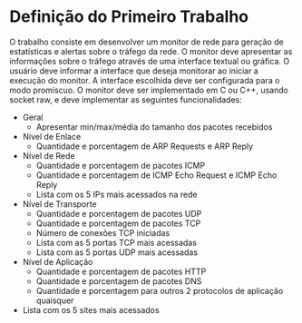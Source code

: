 # Definição do Primeiro Trabalho

O trabalho consiste em desenvolver um monitor de rede para geração de estatísticas e
alertas sobre o tráfego da rede. O monitor deve apresentar as informações sobre o tráfego
através de uma interface textual ou gráfica. O usuário deve informar a interface que deseja
monitorar ao iniciar a execução do monitor. A interface escolhida deve ser configurada
para o modo promíscuo. O monitor deve ser implementado em C ou C++, usando socket
raw, e deve implementar as seguintes funcionalidades:

- Geral
  - Apresentar min/max/média do tamanho dos pacotes recebidos
- Nível de Enlace
  - Quantidade e porcentagem de ARP Requests e ARP Reply
- Nível de Rede
  - Quantidade e porcentagem de pacotes ICMP
  - Quantidade e porcentagem de ICMP Echo Request e ICMP Echo Reply
  - Lista com os 5 IPs mais acessados na rede
- Nível de Transporte
  - Quantidade e porcentagem de pacotes UDP
  - Quantidade e porcentagem de pacotes TCP
  - Número de conexões TCP iniciadas
  - Lista com as 5 portas TCP mais acessadas
  - Lista com as 5 portas UDP mais acessadas
- Nível de Aplicação
  - Quantidade e porcentagem de pacotes HTTP
  - Quantidade e porcentagem de pacotes DNS
  - Quantidade e porcentagem para outros 2 protocolos de aplicação quaisquer
- Lista com os 5 sites mais acessados
